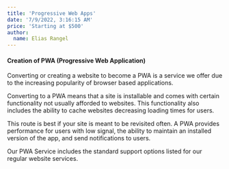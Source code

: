 ```yaml
---
title: 'Progressive Web Apps'
date: '7/9/2022, 3:16:15 AM'
price: 'Starting at $500'
author:
  name: Elias Rangel
---
```


#### Creation of PWA (Progressive Web Application)

Converting or creating a website to become a PWA is a service we offer due to the increasing popularity of browser based applications.

Converting to a PWA means that a site is installable and comes with certain functionality not usually afforded to websites. This functionality also includes the ability to cache websites decreasing loading times for users.

This route is best if your site is meant to be revisited often. A PWA provides performance for users with low signal, the ability to maintain an installed version of the app, and send notifications to users.

Our PWA Service includes the standard support options listed for our regular website services.
